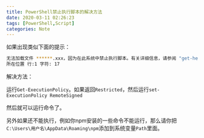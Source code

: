 ```yaml
---
title: PowerShell禁止执行脚本的解决方法
date: 2020-03-11 02:26:23
tags: [PowerShell,Script]
categories: Note
---
```


如果出现类似下面的提示：

```bash
无法加载文件 ******.xxx，因为在此系统中禁止执行脚本。有关详细信息，请参阅 "get-help about_signing"。
所在位置 行:1 字符: 17

```

解决方法：
<!--more-->
运行`Get-ExecutionPolicy`。如果返回`Restricted`，然后运行`set-ExecutionPolicy RemoteSigned`

然后就可以运行命令了。

另外如果还不能执行，例如你npm安装的一些命令不能运行，那么请你把`C:\Users\用户名\AppData\Roaming\npm`添加到系统变量`Path`里面。